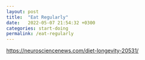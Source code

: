 ```yaml
---
layout: post
title:  "Eat Regularly"
date:   2022-05-07 21:54:32 +0300
categories: start-doing
permalink: /eat-regularly
---
```

 https://neurosciencenews.com/diet-longevity-20531/